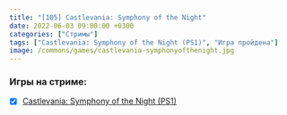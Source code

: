 ```yaml
---
title: "[105] Castlevania: Symphony of the Night"
date: 2022-06-03 09:00:00 +0300
categories: ["Стримы"]
tags: ["Castlevania: Symphony of the Night (PS1)", "Игра пройдена"]
image: /commons/games/castlevania-symphonyofthenight.jpg
---
```


### Игры на стриме:
+ [x] [Castlevania: Symphony of the Night (PS1)](/tags/castlevania-symphony-of-the-night-ps1)

